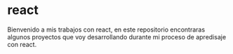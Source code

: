 # react
Bienvenido a mis trabajos con react, en este repositorio encontraras algunos proyectos que voy desarrollando durante mi proceso de apredisaje con react.
